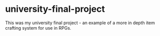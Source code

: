 # university-final-project
This was my university final project - an example of a more in depth item crafting system for use in RPGs.
